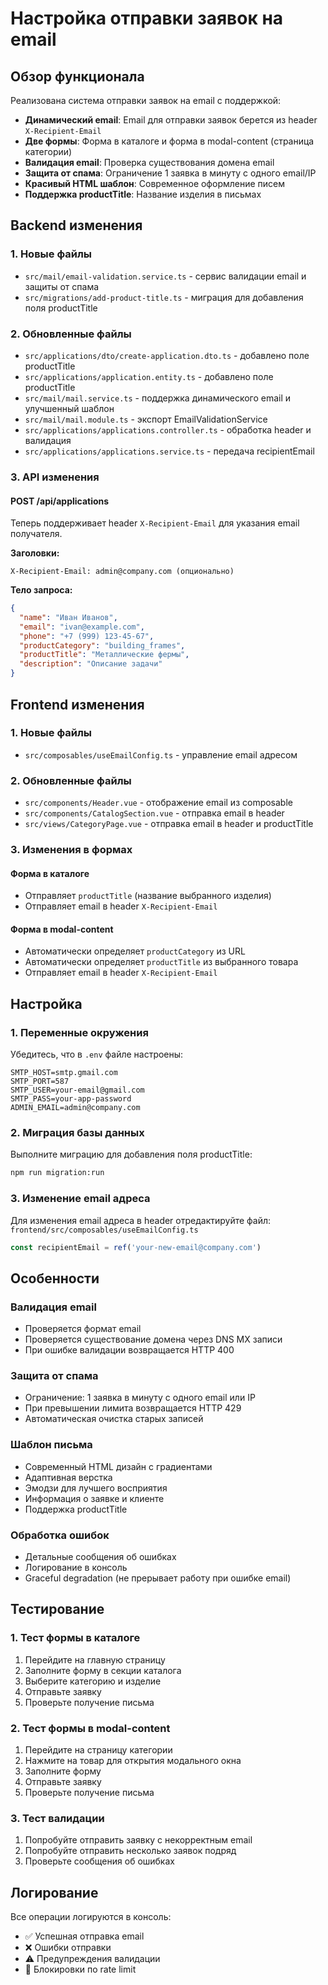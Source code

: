 # Настройка отправки заявок на email

## Обзор функционала

Реализована система отправки заявок на email с поддержкой:

- **Динамический email**: Email для отправки заявок берется из header `X-Recipient-Email`
- **Две формы**: Форма в каталоге и форма в modal-content (страница категории)
- **Валидация email**: Проверка существования домена email
- **Защита от спама**: Ограничение 1 заявка в минуту с одного email/IP
- **Красивый HTML шаблон**: Современное оформление писем
- **Поддержка productTitle**: Название изделия в письмах

## Backend изменения

### 1. Новые файлы
- `src/mail/email-validation.service.ts` - сервис валидации email и защиты от спама
- `src/migrations/add-product-title.ts` - миграция для добавления поля productTitle

### 2. Обновленные файлы
- `src/applications/dto/create-application.dto.ts` - добавлено поле productTitle
- `src/applications/application.entity.ts` - добавлено поле productTitle
- `src/mail/mail.service.ts` - поддержка динамического email и улучшенный шаблон
- `src/mail/mail.module.ts` - экспорт EmailValidationService
- `src/applications/applications.controller.ts` - обработка header и валидация
- `src/applications/applications.service.ts` - передача recipientEmail

### 3. API изменения

#### POST /api/applications
Теперь поддерживает header `X-Recipient-Email` для указания email получателя.

**Заголовки:**
```
X-Recipient-Email: admin@company.com (опционально)
```

**Тело запроса:**
```json
{
  "name": "Иван Иванов",
  "email": "ivan@example.com",
  "phone": "+7 (999) 123-45-67",
  "productCategory": "building_frames",
  "productTitle": "Металлические фермы",
  "description": "Описание задачи"
}
```

## Frontend изменения

### 1. Новые файлы
- `src/composables/useEmailConfig.ts` - управление email адресом

### 2. Обновленные файлы
- `src/components/Header.vue` - отображение email из composable
- `src/components/CatalogSection.vue` - отправка email в header
- `src/views/CategoryPage.vue` - отправка email в header и productTitle

### 3. Изменения в формах

#### Форма в каталоге
- Отправляет `productTitle` (название выбранного изделия)
- Отправляет email в header `X-Recipient-Email`

#### Форма в modal-content
- Автоматически определяет `productCategory` из URL
- Автоматически определяет `productTitle` из выбранного товара
- Отправляет email в header `X-Recipient-Email`

## Настройка

### 1. Переменные окружения
Убедитесь, что в `.env` файле настроены:
```env
SMTP_HOST=smtp.gmail.com
SMTP_PORT=587
SMTP_USER=your-email@gmail.com
SMTP_PASS=your-app-password
ADMIN_EMAIL=admin@company.com
```

### 2. Миграция базы данных
Выполните миграцию для добавления поля productTitle:
```bash
npm run migration:run
```

### 3. Изменение email адреса
Для изменения email адреса в header отредактируйте файл:
`frontend/src/composables/useEmailConfig.ts`

```typescript
const recipientEmail = ref('your-new-email@company.com')
```

## Особенности

### Валидация email
- Проверяется формат email
- Проверяется существование домена через DNS MX записи
- При ошибке валидации возвращается HTTP 400

### Защита от спама
- Ограничение: 1 заявка в минуту с одного email или IP
- При превышении лимита возвращается HTTP 429
- Автоматическая очистка старых записей

### Шаблон письма
- Современный HTML дизайн с градиентами
- Адаптивная верстка
- Эмодзи для лучшего восприятия
- Информация о заявке и клиенте
- Поддержка productTitle

### Обработка ошибок
- Детальные сообщения об ошибках
- Логирование в консоль
- Graceful degradation (не прерывает работу при ошибке email)

## Тестирование

### 1. Тест формы в каталоге
1. Перейдите на главную страницу
2. Заполните форму в секции каталога
3. Выберите категорию и изделие
4. Отправьте заявку
5. Проверьте получение письма

### 2. Тест формы в modal-content
1. Перейдите на страницу категории
2. Нажмите на товар для открытия модального окна
3. Заполните форму
4. Отправьте заявку
5. Проверьте получение письма

### 3. Тест валидации
1. Попробуйте отправить заявку с некорректным email
2. Попробуйте отправить несколько заявок подряд
3. Проверьте сообщения об ошибках

## Логирование

Все операции логируются в консоль:
- ✅ Успешная отправка email
- ❌ Ошибки отправки
- ⚠️ Предупреждения валидации
- 🚫 Блокировки по rate limit
